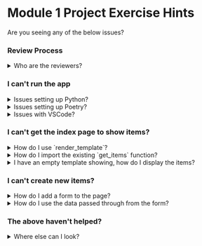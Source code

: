 # Module 1 Project Exercise Hints

Are you seeing any of the below issues?

### Review Process

<details markdown="1">
<summary markdown="1">
Who are the reviewers?
</summary>

Please add the following Github users as collaborators:
* Stephen Shaw (`aeone`)
* Alex Jones (`Jonesey13`)
* Jack Mead (`JackMead`)
* Ben Ramchandani (`BenRamchandani`)
* Josh Powell (`JoshAdamPowell`)
* Andrew Huang (`AndrewYHuang`)
* `CorndelExcellence`
* `CorndelWithSoftwireDevOps`

If you're using GitLab instead, then please add the following and assign them "Maintainer" permissions:
* Stephen Shaw (`aeone`)
* Alex Jones (`Jonesey13`)
* Jack Mead (`JackMead`)
* Ben Ramchandani (`Ben.Ramchandani`)
* Josh Powell (`JoshAdamPowell`)
* Andrew Huang (`AndrewYHuang`)
</details>

### I can't run the app

<details markdown="1">
<summary markdown="1">
Issues setting up Python?
</summary>

Try following the guide to installing Python on [the Python Intro repository](https://github.com/CorndelWithSoftwire/DevOps-Course-Python-Intro)
</details>

<details markdown="1"><summary markdown="1">Issues setting up Poetry?
</summary>

The course starter repo should contain advice on installing Poetry, or you can follow the [official Poetry docs](https://python-poetry.org/docs/#installation).
This should install and configure Poetry - try closing down any terminals you have open, and when you open a fresh one the command `poetry --version` should print out a version number something like:
```
Poetry version 1.1.7
```
If it does, congratulations - it looks like Poetry is installed correctly! If you're still having issues, you might want to look at [the Poetry FAQs](Tools/poetry.md).

If it states something like `poetry: command not found` then it looks like that hasn't quite installed correctly. The first thing we should do is check if the file appears to have downloaded correctly - it should have created a `.poetry` folder in your user area. E.g. on Windows, look at "C:\\Users\\\<YourName\>" and see if the `.poetry` folder exists (making sure you can see hidden folders!) - if it does click into it, then into the `bin` folder and check that a file exists there called `poetry`. On a Mac, follow the same process but starting in your user area (e.g. `/Users/\<YourName\>).

If that file is missing, then it looks like the Poetry installation script didn't work as expected. You could try re-running that and seeing if there are any hints or errors in the output, or alternatively reach out to a tutor who will be able to help debug further.

If the file is present, then it's probably just missing from your PATH environment variable - a user setting that helps the terminal know what programs are available to run. You'll want to add the "bin" folder to your path, e.g. "C:\\Users\\\<YourName\>\\.poetry\\bin" or "/Users/\<YourName\>/.poetry/bin" depending on whether you're on Windows/Mac respectively
* On Windows, [see this guide for adding a folder to your PATH](https://www.architectryan.com/2018/03/17/add-to-the-path-on-windows-10/)
* On Mac, [see this guide for adding a folder to your PATH](https://wpbeaches.com/how-to-add-to-the-shell-path-in-macos-using-terminal/)

</details>

<details markdown="1">
<summary markdown="1">
Issues with VSCode?
</summary>

See [our VSCode docs](/Tools/VSCode.md) for more information regarding setting it up generally, or [watch our video](https://nextcloud.softwire.com/index.php/s/xDNY7TDe4wxMg9s) for more advice on setting up VSCode explicitly for the project exercise project.
</details>

### I can't get the index page to show items?

<details markdown="1">
<summary markdown="1">
How do I use `render_template`?
</summary>

`render_template` is Flask's solution for building & returning the correct HTML to a users request. You can see an [example of using it in Flask's documentation](https://flask.palletsprojects.com/en/1.1.x/quickstart/#rendering-templates). The first argument it takes is the relative filepath of the template file from your templates folder - if you were trying to reference a template under `templates/home/my_homepage.html` then you'd pass in "home/my_homepage". Using just the name of your homepage template, can you get your app to show an empty index page? (Don't forget that you'll need to import the function from Flask!)

Any other arguments passed into the `render_template` function will be made available to Jinja when building the HTML. So e.g. from the Flask example:
```python
@app.route('/hello/<name>')
def hello(name=None):
    return render_template('hello.html', your_name=name)
```

The value of the name passed in as part of the route will be available in the template under the name `your_name`:
```html
<div>Hello there {{ your_name }}</div>
```

Note that the key for that argument (in this case, `your_name`) can be (almost) anything you choose - it's just how you'll refer to that variable in the template. It's common to have it match the variable name being passed in (e.g. `render_template('hello.html', name=name)`).
</details>

<details markdown="1">
<summary markdown="1">
How do I import the existing `get_items` function?
</summary>

Take a look at how the project currently imports the `Config` class that's available in the `flask_config.py` file. We can follow a similar structure to import functions, e.g. `from todo_app.data.session_items import get_items`.

If you then wanted to import another function from the same file, we could just add it on the end of that line, separated by a comma:
`from todo_app.data.session_items import get_items, another_function`
</details>

<details markdown="1">
<summary markdown="1">
I have an empty template showing, how do I display the items?
</summary>

You'll see a hint for where you might put that code in the index template. You're adding that code inside a `<uL>` tag - which represents an "unordered list" - a list of bullet points. [The W3Schools docs](https://www.w3schools.com/tags/tag_ul.asp) can tell us more, and show how we can add list items (`<li>`).

Don't forget we can use Jinja to access variables passed through by `render_template` - it might be worth checking out their [For Loop syntax](https://jinja.palletsprojects.com/en/3.0.x/templates/#for)
</details>

### I can't create new items?

<details markdown="1">
<summary markdown="1">
How do I add a form to the page?
</summary>

The example form below submits the users first & last names:
```html
<form action="/route" method="POST">
  <label for="fname">First name:</label><br>
  <input type="text" id="fname" name="fname" value="John"><br>
  <label for="lname">Last name:</label><br>
  <input type="text" id="lname" name="lname" value="Doe"><br><br>
  <input type="submit" value="Submit">
</form>
```

Note that the form has:
* An action - the route that this form is supposed to trigger
* A method - the HTTP method that should be used. GET or POST are the only supported options
* Inputs - in this case of type "text" to allow the user to enter text
  * These each have an "id" (to identify them in the HTML) and a "name" (to identify the fields that are submitted)
* Labels - these are text to describe what should be placed in a corresponding input - note that they are semantically linked with the "for" field to match an input's corresponding "id" field
* A way to submit it - in this case an input of type "submit", but optionally a button of type "submit" would also work

For further info, take a look at [W3Schools' page on forms](https://www.w3schools.com/html/html_forms.asp)
</details>

<details markdown="1">
<summary markdown="1">
How do I use the data passed through from the form?
</summary>

If you import the `request` module from Flask, `request.form` will allow you to access a dictionary of values that were passed through in a form. You can [see the docs for that here](https://flask.palletsprojects.com/en/2.0.x/api/#flask.Request.form) or there's a simple example of using that below:

```python
from flask import Flask, request # other dependencies

# define app, set up index etc.

@app.route("/receive_form", methods=["POST"])
def receive_form():
    form_value = request.form["my-named-input"]
    # Do something with that value
```

If you're having issues with that, it's worth checking:
* Is that route being hit at all? You could try adding a breakpoint or a print statement to check if `receive_form` is being triggered. If not:
  * Is the form's [action attribute](https://www.w3schools.com/tags/att_form_action.asp) pointing to the right route?
  * Have you set the form's [method attribute](https://www.w3schools.com/tags/att_form_method.asp) to match the route?
* If the route's hit but the value doesn't seem to be there, have you got a naming mismatch? E.g. if you print or inspect the `request.form` value - does it have anything in it?
  * Note that you'll need to specify the [input's name attribute](https://www.w3schools.com/tags/att_input_name.asp)
</details>

### The above haven't helped?


<details markdown="1">
<summary markdown="1">
Where else can I look?
</summary>

[This linked video](https://nextcloud.softwire.com/index.php/s/xDNY7TDe4wxMg9s) contains a walk-through for the first project exercise including set up, so might be able to help you with any questions not covered by the above. Don't forget to also reach out to the trainers via Slack, Teams, Email or by booking a support call if you're seeing issues and we'll be more than happy to help!
</details>
